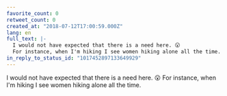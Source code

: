 ```yaml
---
favorite_count: 0
retweet_count: 0
created_at: "2018-07-12T17:00:59.000Z"
lang: en
full_text: |-
  I would not have expected that there is a need here. 😮
  For instance, when I'm hiking I see women hiking alone all the time.
in_reply_to_status_id: "1017452897133649929"
---
```


I would not have expected that there is a need here. 😮 For instance, when I'm
hiking I see women hiking alone all the time.
